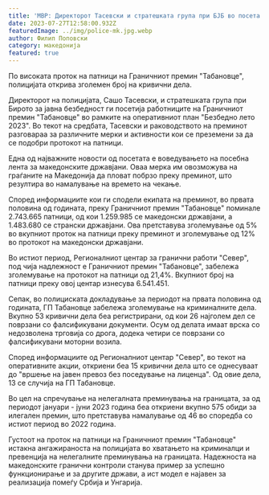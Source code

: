 ```yaml
---
title: 'МВР: Директорот Тасевски и стратешката група при БЈБ во посета на Граничен премин Табановце: зголемен проток на патници, поздравено воведувањето на посебна лента за македонските државјани - 27 ЈУЛИ 2023'
date: 2023-07-27T12:58:00.932Z
featuredImage: ../img/police-mk.jpg.webp
author: Филип Поповски
category: македонија
featured: true
---
```

По високата проток на патници на Граничниот премин "Табановце", полицијата открива зголемен број на кривични дела. 

Директорот на полицијата, Сашо Тасевски, и стратешката група при Бирото за јавна безбедност ги посетија работниците на Граничниот премин "Табановце" во рамките на оперативниот план "Безбедно лето 2023". Во текот на средбата, Тасевски и раководството на преминот разговараа за различните мерки и активности кои се преземени за да се подобри протокот на патници.

Една од најважните новости од посетата е воведувањето на посебна лента за македонските државјани. Оваа мерка им овозможува на граѓаните на Македонија да пловат побрзо преку преминот, што резултира во намалување на времето на чекање.

Според информациите кои ги сподели екипата на преминот, во првата половина од годината, преку Граничниот премин "Табановце" поминале 2.743.665 патници, од кои 1.259.985 се македонски државјани, а 1.483.680 се странски државјани. Ова претставува зголемување од 5% во вкупниот проток на патници преку преминот и зголемување од 12% во протокот на македонски државјани. 

Во истиот период, Регионалниот центар за гранични работи "Север", под чија надлежност е Граничниот премин "Табановце", забележа зголемување на протокот на патници од 21,4%. Вкупниот број на патници преку овој центар изнесува 6.541.451. 

Сепак, во полициската докладување за периодот на првата половина од годината, ГП Табановце забележа зголемување на криминалните дела. Вкупно 53 кривични дела беа регистрирани, од кои 26 најголем дел се поврзани со фалсификувани документи. Осум од делата имаат врска со недозволена трговија со дрога, додека четири се поврзани со фалсификувани моторни возила.

Според информациите од Регионалниот центар "Север", во текот на оперативните акции, откриени беа 15 кривични дела што се однесуваат до "вршење на јавен превоз без поседување на лиценца". Од овие дела, 13 се случија на ГП Табановце. 

Во цел на спречување на нелегалната преминувања на границата, за од периодот јануари - јуни 2023 година беа откриени вкупно 575 обиди за илегален премин, што претставува намалување од 46 во споредба со истиот период во 2022 година. 

Густоот на проток на патници на Граничниот премин "Табановце" истакна ангажираноста на полицијата во хватањето на криминалци и превенција на нелегалните преминувања на границата. Надежноста на македонските гранични контроли станува пример за успешно функционирање и за другите држави, а ист модел е најавен за реализација помеѓу Србија и Унгарија.
